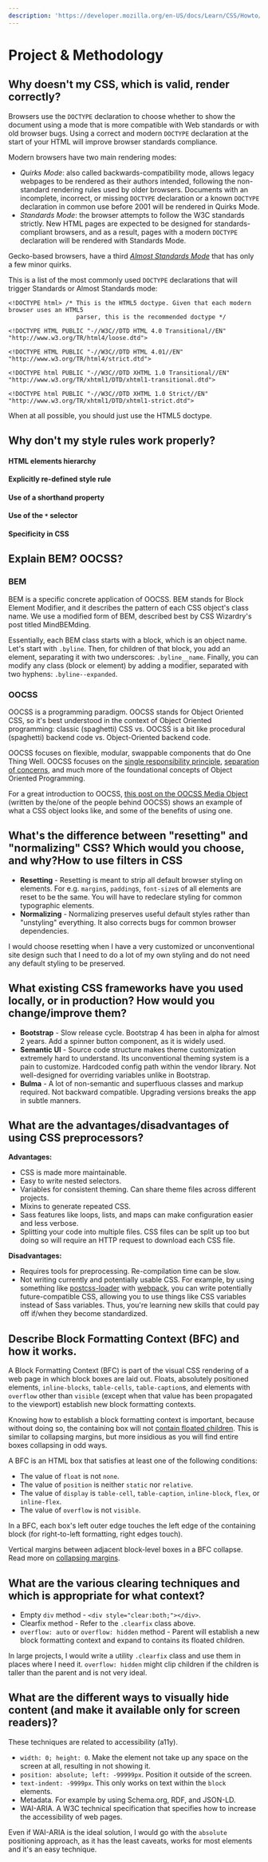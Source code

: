 ```yaml
---
description: 'https://developer.mozilla.org/en-US/docs/Learn/CSS/Howto/CSS_FAQ'
---
```


# Project & Methodology

## Why doesn't my CSS, which is valid, render correctly?

Browsers use the `DOCTYPE` declaration to choose whether to show the document using a mode that is more compatible  with Web standards or with old browser bugs. Using a correct and modern `DOCTYPE` declaration at the start of your HTML will improve browser standards compliance.

Modern browsers have two main rendering modes:

* _Quirks Mode_: also called backwards-compatibility mode, allows legacy webpages to be rendered as their authors intended, following the non-standard rendering rules used by older browsers. Documents with an incomplete, incorrect, or missing `DOCTYPE` declaration or a known `DOCTYPE` declaration in common use before 2001 will be rendered in Quirks Mode.
* _Standards Mode_: the browser attempts to follow the W3C standards strictly. New HTML pages are expected to be designed for standards-compliant browsers, and as a result, pages with a modern `DOCTYPE` declaration will be rendered with Standards Mode.

Gecko-based browsers, have a third [_Almost Standards Mode_](https://developer.mozilla.org/en-US/docs/Gecko's_%22Almost_Standards%22_Mode) that has only a few minor quirks.

This is a list of the most commonly used `DOCTYPE` declarations that will trigger Standards or Almost Standards mode:

```markup
<!DOCTYPE html> /* This is the HTML5 doctype. Given that each modern browser uses an HTML5 
                   parser, this is the recommended doctype */

<!DOCTYPE HTML PUBLIC "-//W3C//DTD HTML 4.0 Transitional//EN"
"http://www.w3.org/TR/html4/loose.dtd">

<!DOCTYPE HTML PUBLIC "-//W3C//DTD HTML 4.01//EN"
"http://www.w3.org/TR/html4/strict.dtd">

<!DOCTYPE html PUBLIC "-//W3C//DTD XHTML 1.0 Transitional//EN"
"http://www.w3.org/TR/xhtml1/DTD/xhtml1-transitional.dtd">

<!DOCTYPE html PUBLIC "-//W3C//DTD XHTML 1.0 Strict//EN"
"http://www.w3.org/TR/xhtml1/DTD/xhtml1-strict.dtd">
```

When at all possible, you should just use the HTML5 doctype.

## Why don't my style rules work properly?

#### HTML elements hierarchy <a id="HTML_elements_hierarchy"></a>

#### Explicitly re-defined style rule <a id="Explicitly_re-defined_style_rule"></a>

#### Use of a shorthand property <a id="Use_of_a_shorthand_property"></a>

#### Use of the `*` selector <a id="Use_of_the_.2A_selector"></a>

#### Specificity in CSS <a id="Specificity_in_CSS"></a>

## Explain BEM? OOCSS?

### BEM

BEM is a specific concrete application of OOCSS. BEM stands for Block Element Modifier, and it describes the pattern of each CSS object's class name. We use a modified form of BEM, described best by CSS Wizardry's post titled MindBEMding.

Essentially, each BEM class starts with a block, which is an object name. Let's start with `.byline`. Then, for children of that block, you add an element, separating it with two underscores: `.byline__name`. Finally, you can modify any class \(block or element\) by adding a modifier, separated with two hyphens: `.byline--expanded`.

### OOCSS

OOCSS is a programming paradigm. OOCSS stands for Object Oriented CSS, so it's best understood in the context of Object Oriented programming: classic \(spaghetti\) CSS vs. OOCSS is a bit like procedural \(spaghetti\) backend code vs. Object-Oriented backend code.

OOCSS focuses on flexible, modular, swappable components that do One Thing Well. OOCSS focuses on the [single responsibility principle](http://en.wikipedia.org/wiki/Single_responsibility_principle), [separation of concerns](http://en.wikipedia.org/wiki/Separation_of_concerns), and much more of the foundational concepts of Object Oriented Programming.

For a great introduction to OOCSS, [this post on the OOCSS Media Object](http://www.stubbornella.org/content/2010/06/25/the-media-object-saves-hundreds-of-lines-of-code/) \(written by the/one of the people behind OOCSS\) shows an example of what a CSS object looks like, and some of the benefits of using one.

## What's the difference between "resetting" and "normalizing" CSS? Which would you choose, and why?How to use filters in CSS

* **Resetting** - Resetting is meant to strip all default browser styling on elements. For e.g. `margin`s, `padding`s, `font-size`s of all elements are reset to be the same. You will have to redeclare styling for common typographic elements.
* **Normalizing** - Normalizing preserves useful default styles rather than "unstyling" everything. It also corrects bugs for common browser dependencies.

I would choose resetting when I have a very customized or unconventional site design such that I need to do a lot of my own styling and do not need any default styling to be preserved.

## What existing CSS frameworks have you used locally, or in production? How would you change/improve them?

* **Bootstrap** - Slow release cycle. Bootstrap 4 has been in alpha for almost 2 years. Add a spinner button component, as it is widely used.
* **Semantic UI** - Source code structure makes theme customization extremely hard to understand. Its unconventional theming system is a pain to customize. Hardcoded config path within the vendor library. Not well-designed for overriding variables unlike in Bootstrap.
* **Bulma** - A lot of non-semantic and superfluous classes and markup required. Not backward compatible. Upgrading versions breaks the app in subtle manners.

## What are the advantages/disadvantages of using CSS preprocessors?

**Advantages:**

* CSS is made more maintainable.
* Easy to write nested selectors.
* Variables for consistent theming. Can share theme files across different projects.
* Mixins to generate repeated CSS.
* Sass features like loops, lists, and maps can make configuration easier and less verbose.
* Splitting your code into multiple files. CSS files can be split up too but doing so will require an HTTP request to download each CSS file.

**Disadvantages:**

* Requires tools for preprocessing. Re-compilation time can be slow.
* Not writing currently and potentially usable CSS. For example, by using something like [postcss-loader](https://github.com/postcss/postcss-loader) with [webpack](https://webpack.js.org/), you can write potentially future-compatible CSS, allowing you to use things like CSS variables instead of Sass variables. Thus, you're learning new skills that could pay off if/when they become standardized.

## Describe Block Formatting Context \(BFC\) and how it works.

A Block Formatting Context \(BFC\) is part of the visual CSS rendering of a web page in which block boxes are laid out. Floats, absolutely positioned elements, `inline-blocks`, `table-cells`, `table-caption`s, and elements with `overflow` other than `visible` \(except when that value has been propagated to the viewport\) establish new block formatting contexts.

Knowing how to establish a block formatting context is important, because without doing so, the containing box will not [contain floated children](https://developer.mozilla.org/en-US/docs/Web/Guide/CSS/Block_formatting_context#Make_float_content_and_alongside_content_the_same_height). This is similar to collapsing margins, but more insidious as you will find entire boxes collapsing in odd ways.

A BFC is an HTML box that satisfies at least one of the following conditions:

* The value of `float` is not `none`.
* The value of `position` is neither `static` nor `relative`.
* The value of `display` is `table-cell`, `table-caption`, `inline-block`, `flex`, or `inline-flex`.
* The value of `overflow` is not `visible`.

In a BFC, each box's left outer edge touches the left edge of the containing block \(for right-to-left formatting, right edges touch\).

Vertical margins between adjacent block-level boxes in a BFC collapse. Read more on [collapsing margins](https://www.sitepoint.com/web-foundations/collapsing-margins/).

## What are the various clearing techniques and which is appropriate for what context?

* Empty `div` method - `<div style="clear:both;"></div>`.
* Clearfix method - Refer to the `.clearfix` class above.
* `overflow: auto` or `overflow: hidden` method - Parent will establish a new block formatting context and expand to contains its floated children.

In large projects, I would write a utility `.clearfix` class and use them in places where I need it. `overflow: hidden` might clip children if the children is taller than the parent and is not very ideal.

## What are the different ways to visually hide content \(and make it available only for screen readers\)?

These techniques are related to accessibility \(a11y\).

* `width: 0; height: 0`. Make the element not take up any space on the screen at all, resulting in not showing it.
* `position: absolute; left: -99999px`. Position it outside of the screen.
* `text-indent: -9999px`. This only works on text within the `block` elements.
* Metadata. For example by using Schema.org, RDF, and JSON-LD.
* WAI-ARIA. A W3C technical specification that specifies how to increase the accessibility of web pages.

Even if WAI-ARIA is the ideal solution, I would go with the `absolute` positioning approach, as it has the least caveats, works for most elements and it's an easy technique.

